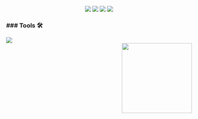 <p align="center">
<img src="https://img.shields.io/badge/Age-35-brightgreen" />
  <img src="https://img.shields.io/badge/Focus-Full%20Stack-brightgreen" />
  <img src="https://img.shields.io/badge/Lives-BsAs%20Argentina-success" />
  <img src="https://img.shields.io/badge/Languages-Spanish%20%26%20English-brightgreen" />
</p>
<div align="center">
  <div align="left">
    <h3  align="left">### Tools 🛠️</h3>
    <img src="https://skillicons.dev/icons?i=html,css,js,bootstrap,react,cs,java,py,dotnet,spring,flask,maven,mysql,sqlite,unity,blender&perline=8"/>
  </div>
  <img height="190em" align="right" margin="" src="https://github-readme-stats-eight-theta.vercel.app/api/top-langs/?username=MicaelaEdith&layout=compact&langs_count=8&theme=algolia"/>
</div>
